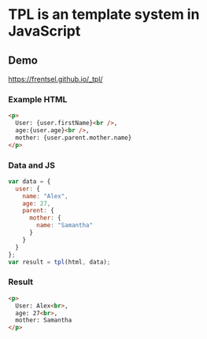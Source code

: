 # TPL is an template system in JavaScript

## Demo
https://frentsel.github.io/_tpl/

### Example HTML
```html
<p>
  User: {user.firstName}<br />,
  age:{user.age}<br />,
  mother: {user.parent.mother.name}
</p>
```

### Data and JS
```javascript
var data = {
  user: {
    name: "Alex",
    age: 27,
    parent: {
      mother: {
        name: "Samantha"
      }
    }
  }
};
var result = tpl(html, data);
```

### Result
```html
<p>
  User: Alex<br>,
  age: 27<br>,
  mother: Samantha
</p>
```
